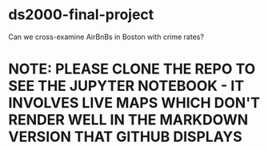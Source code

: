 # ds2000-final-project
Can we cross-examine AirBnBs in Boston with crime rates?
# NOTE: PLEASE CLONE THE REPO TO SEE THE JUPYTER NOTEBOOK - IT INVOLVES LIVE MAPS WHICH DON'T RENDER WELL IN THE MARKDOWN VERSION THAT GITHUB DISPLAYS
